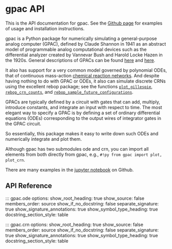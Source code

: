 # gpac API

This is the API documentation for gpac. 
See the [Github page](https://github.com/UC-Davis-molecular-computing/gpac#readme)
for examples of usage and installation instructions.

gpac is a Python package for numerically simulating a general-purpose analog computer (GPAC),
defined by Claude Shannon in 1941 as an abstract model of programmable analog computational devices
such as the differential analyzer created by Vannevar Bush and Harold Locke Hazen in the 1920s.
General descriptions of GPACs can be found 
[here](https://en.wikipedia.org/wiki/General-purpose_analog_computer)
and [here](https://arxiv.org/abs/1805.05729).

It also has support for a very common model governed by polynomial ODEs, that of continuous mass-action
[chemical reaction networks](https://en.wikipedia.org/wiki/Chemical_reaction_network_theory#Overview).
And despite having nothing to do with GPAC or ODEs, 
it also can simulate discrete CRNs using the excellent rebop package; 
see the functions 
[`plot_gillespie`](#gpac.crn.plot_gillespie), 
[`rebop_crn_counts`](#gpac.crn.rebop_crn_counts), and
[`rebop_sample_future_configurations`](#gpac.crn.rebop_sample_future_configurations).

GPACs are typically defined by a circuit with gates that can add, multiply, introduce constants, and
integrate an input with respect to time. The most elegant way to specify a GPAC is by defining a set of
ordinary differential equations (ODEs) corresponding to the output wires of integrator gates in the GPAC
circuit.

So essentially, this package makes it easy to write down such ODEs and numerically integrate and plot them.

Although gpac has two submodules ode and crn, you can import all elements from both directly from gpac,
e.g., `#!py from gpac import plot, plot_crn`.

There are many examples in the 
[jupyter notebook](https://github.com/UC-Davis-molecular-computing/gpac/blob/main/notebook.ipynb) 
on Github.

## API Reference

::: gpac.ode
    options:
      show_root_heading: true
      show_source: false
      members_order: source
      show_if_no_docstring: false
      separate_signature: true
      show_signature_annotations: true
      show_symbol_type_heading: true
      docstring_section_style: table

::: gpac.crn
    options:
      show_root_heading: true
      show_source: false
      members_order: source
      show_if_no_docstring: false
      separate_signature: true
      show_signature_annotations: true
      show_symbol_type_heading: true
      docstring_section_style: table
